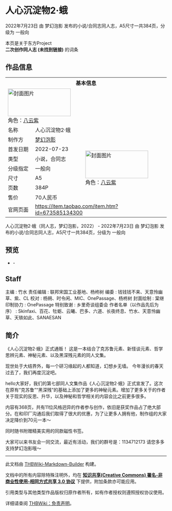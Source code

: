 # 人心沉淀物2·蛾

<!-- source html: G:\repos\THBWiki-Markdown-Builder\THBWikiMarkdown\Temp\main\7\74\ns0%3A%E4%BA%BA%E5%BF%83%E6%B2%89%E6%B7%80%E7%89%A92%C2%B7%E8%9B%BE.html -->

2022年7月23日 由 梦幻泡影  发布的小说/合同志同人志，A5尺寸一共384页，分级为 一般向

本页是关于东方Project  
 **二次创作同人志 (未找到链接)** 的词条

## 作品信息

<table><tbody><tr><th colspan="3">基本信息</th></tr><tr><td class="cover-artwork-mobile" colspan="2"><a href="./文件-人心沉淀物2·蛾封面.jpg.md" class="image" title="封面图片"><img alt="封面图片" src="https://upload.thwiki.cc/thumb/d/df/%E4%BA%BA%E5%BF%83%E6%B2%89%E6%B7%80%E7%89%A92%C2%B7%E8%9B%BE%E5%B0%81%E9%9D%A2.jpg/196px-%E4%BA%BA%E5%BF%83%E6%B2%89%E6%B7%80%E7%89%A92%C2%B7%E8%9B%BE%E5%B0%81%E9%9D%A2.jpg" decoding="async" loading="lazy" width="196" height="86" srcset="https://upload.thwiki.cc/thumb/d/df/%E4%BA%BA%E5%BF%83%E6%B2%89%E6%B7%80%E7%89%A92%C2%B7%E8%9B%BE%E5%B0%81%E9%9D%A2.jpg/294px-%E4%BA%BA%E5%BF%83%E6%B2%89%E6%B7%80%E7%89%A92%C2%B7%E8%9B%BE%E5%B0%81%E9%9D%A2.jpg 1.5x, https://upload.thwiki.cc/thumb/d/df/%E4%BA%BA%E5%BF%83%E6%B2%89%E6%B7%80%E7%89%A92%C2%B7%E8%9B%BE%E5%B0%81%E9%9D%A2.jpg/392px-%E4%BA%BA%E5%BF%83%E6%B2%89%E6%B7%80%E7%89%A92%C2%B7%E8%9B%BE%E5%B0%81%E9%9D%A2.jpg 2x" data-file-width="2436" data-file-height="1067"></a><div class="cover-char">角色：<a href="./八云紫.md" title="八云紫">八云紫</a></div></td>
</tr><tr><td class="label">名称</td><td colspan="2"> 人心沉淀物2·蛾 </td></tr><tr><td class="label">制作方</td><td><a href="./梦幻泡影.md" title="梦幻泡影">梦幻泡影</a></td><td class="cover-artwork" rowspan="7" style="min-width:196px;"><a href="./文件-人心沉淀物2·蛾封面.jpg.md" class="image" title="封面图片"><img alt="封面图片" src="https://upload.thwiki.cc/thumb/d/df/%E4%BA%BA%E5%BF%83%E6%B2%89%E6%B7%80%E7%89%A92%C2%B7%E8%9B%BE%E5%B0%81%E9%9D%A2.jpg/196px-%E4%BA%BA%E5%BF%83%E6%B2%89%E6%B7%80%E7%89%A92%C2%B7%E8%9B%BE%E5%B0%81%E9%9D%A2.jpg" decoding="async" loading="lazy" width="196" height="86" srcset="https://upload.thwiki.cc/thumb/d/df/%E4%BA%BA%E5%BF%83%E6%B2%89%E6%B7%80%E7%89%A92%C2%B7%E8%9B%BE%E5%B0%81%E9%9D%A2.jpg/294px-%E4%BA%BA%E5%BF%83%E6%B2%89%E6%B7%80%E7%89%A92%C2%B7%E8%9B%BE%E5%B0%81%E9%9D%A2.jpg 1.5x, https://upload.thwiki.cc/thumb/d/df/%E4%BA%BA%E5%BF%83%E6%B2%89%E6%B7%80%E7%89%A92%C2%B7%E8%9B%BE%E5%B0%81%E9%9D%A2.jpg/392px-%E4%BA%BA%E5%BF%83%E6%B2%89%E6%B7%80%E7%89%A92%C2%B7%E8%9B%BE%E5%B0%81%E9%9D%A2.jpg 2x" data-file-width="2436" data-file-height="1067"></a><div class="cover-char">角色：<a href="./八云紫.md" title="八云紫">八云紫</a></div></td>
</tr><tr><td class="label">首发日期</td><td>2022-07-23</td></tr><tr><td class="label">类型</td><td>小说，合同志</td></tr><tr><td class="label">分级指定</td><td>一般向</td></tr><tr><td class="label">尺寸</td><td>A5</td></tr><tr><td class="label">页数</td><td>384P</td></tr><tr><td class="label">售价</td><td>70人民币</td></tr>
<tr><td class="label">官网页面</td><td colspan="2"><a rel="nofollow" class="external free" href="https://item.taobao.com/item.htm?id=673585134300">https://item.taobao.com/item.htm?id=673585134300</a></td></tr></tbody></table>

人心沉淀物2·蛾（同人志，梦幻泡影，2022） - 2022年7月23日 由 梦幻泡影  发布的小说/合同志同人志，A5尺寸一共384页，分级为 一般向

## 预览
- [](./文件-人心沉淀物2·蛾预览图1.jpg.md)- [](./文件-人心沉淀物2·蛾预览图2.jpg.md)


## Staff
主编
: 竹水
责任编辑
: 联邦宋国工业基地、杨柊树
编委
: 钱钱钱不来、天意怜幽草、紫、CL
校对
: 杨朔、时令闲、MIC、OnePassage、杨柊树
封面绘制
: 棠继
印制协力
: OnePassage
特别致谢
: 乡里奇谈组委会
作者名单（以作品先后为序）
: Skinfaxi、百花、牡蛎、云曦、巴多、六道、长夜终息、竹水、天意怜幽草、天轶如此、SANAESAN


## 简介
  
《人心沉淀物2·蛾》正式通贩！
这是一本结合了克苏鲁元素、新怪谈元素、哲学思辨元素、神秘元素、以及黑深残元素的同人文集。
  
  
现世处于大结界外，每一个研习缘起的人都知道，幻想乡无墙。
今年漫长的春天过去了，我们再度沉淀吧。
  
  
  

hello大家好，我们的第七部同人文集作品《人心沉淀物2·蛾》正式宣发了。这次在原有“克苏鲁”“黑深残”的基础上添加了更多的神秘元素。增加了更多关于的作者关于现实的反思、升华，以及神秘和哲学相关的内容会比之前更多很多。
  
  
内容有368页，共有11位风格迥异的作者参与创作，依旧是获奖作品占了绝大部分。在和印厂沟通后我们取得了很大的优惠，为了让更多人拥有他，制作组的大家决定降价到70元一本～
  
  
同时随书附赠精美实用的同款磁性书签。
  
  
  

大家可以来书友会一同交流，最近有活动，我们的群号是：1134712173
请您多多支持梦幻泡影哦～
  
  
  

  





---

此文档由 [THBWiki-Markdown-Builder](https://github.com/Delsin-Yu/THBWiki-Markdown-Builder) 构建。

文档中的所有内容除特殊注明外，均在 [**知识共享(Creative Commons) 署名-非商业性使用-相同方式共享 3.0 协议**](https://creativecommons.org/licenses/by-sa/3.0/deed.zh-hans) 下提供，附加条款亦可能应用。

引用类型与其他类型作品版权归原作者所有，如有作者授权则遵照授权协议使用。

详细请查阅 [THBWiki：免责声明](https://thbwiki.cc/THBWiki:%E5%85%8D%E8%B4%A3%E5%A3%B0%E6%98%8E)。

